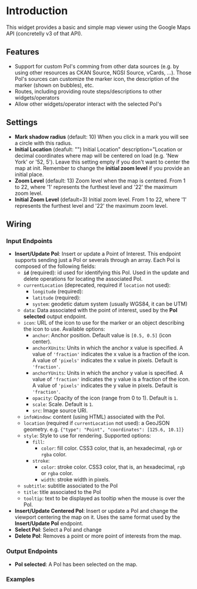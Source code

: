 # Introduction

This widget provides a basic and simple map viewer using the Google Maps API
(concretelly v3 of that API).

## Features

* Support for custom PoI's comming from other data sources (e.g. by using other
  resources as CKAN Source, NGSI Source, vCards, ...). Those PoI's sources can
  customize the marker icon, the description of the marker (shown on bubbles),
  etc.
* Routes, including providing route steps/descriptions to other
  widgets/operators
* Allow other widgets/operator interact with the selected PoI's

## Settings

- **Mark shadow radius** (default: 10) When you click in a mark you will see a
  circle with this radius.
- **Initial Location** (deafult: "") Initial Location" description="Location or
  decimal coordinates where map will be centered on load (e.g. 'New York' or
  '52, 5'). Leave this setting empty if you don't want to center the map at
  init. Remember to change the **initial zoom level** if you provide an initial
  place.
- **Zoom Level** (default: 13) Zoom level when the map is centered. From 1 to
  22, where '1' represents the furthest level and '22' the maximum zoom level.
- **Initial Zoom Level** (default=3) Initial zoom level. From 1 to 22, where '1'
  represents the furthest level and '22' the maximum zoom level.

## Wiring

### Input Endpoints

- **Insert/Update PoI**: Insert or update a Point of Interest. This endpoint
  supports sending just a PoI or severals through an array. Each PoI is composed
  of the following fields:
    - **`id`** (required): id used for identifying this PoI. Used in the update
      and delete operations for locating the associated PoI.
    - `currentLocation` (deprecated, required if `location` not used):
        - `longitude` (required):
		- `latitude` (required):
        - `system`: geodetic datum system (usually WGS84, it can be UTM)
    - `data`: Data associated with the point of interest, used by the **PoI
      selected** output endpoint.
    - `icon`: URL of the icon to use for the marker or an object describing the
        icon to use. Available options:
        - `anchor`: Anchor position. Default value is `[0.5, 0.5]` (icon
          center).
        - `anchorXUnits`: Units in which the anchor x value is specified. A
          value of `'fraction'` indicates the x value is a fraction of the
          icon. A value of `'pixels'` indicates the x value in pixels. Default
          is `'fraction'`.
        - `anchorYUnits`: Units in which the anchor y value is specified. A
          value of `'fraction'` indicates the y value is a fraction of the
          icon. A value of `'pixels'` indicates the y value in pixels. Default
          is `'fraction'`.
        - `opacity`: Opacity of the icon (range from 0 to 1). Default is `1`.
        - `scale`: Scale. Default is `1`.
        - `src`: Image source URI.
    - `infoWindow`: content (using HTML) associated with the PoI.
    - `location` (required if `currentLocation` not used): a GeoJSON geometry.
      e.g. `{"type": "Point", "coordinates": [125.6, 10.1]}`
    - `style`: Style to use for rendering. Supported options:
        - `fill`:
            - `color`: fill color. CSS3 color, that is, an hexadecimal, `rgb` or
            `rgba` color.
        - `stroke`:
            - `color`: stroke color. CSS3 color, that is, an hexadecimal, `rgb`
            or `rgba` color.
            - `width`: stroke width in pixels.
    - `subtitle`: subtitle associated to the PoI
    - `title`: title associated to the PoI
    - `tooltip`: text to be displayed as tooltip when the mouse is over the PoI.
- **Insert/Update Centered PoI**: Insert or update a PoI and change the viewport
  centering the map on it. Uses the same format used by the **Insert/Update PoI**
  endpoint.
- **Select PoI**: Select a PoI and change
- **Delete PoI**: Removes a point or more point of interests from the map.

### Output Endpoints

- **PoI selected**: A PoI has been selected on the map.

### Examples
